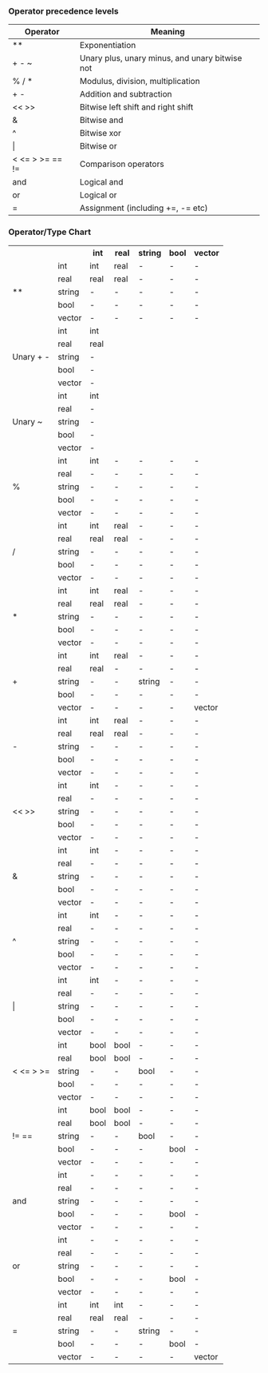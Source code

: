 ### Operator precedence levels

Operator           | Meaning
-------------------|---------
**                 | Exponentiation
+ - ~              | Unary plus, unary minus, and unary bitwise not
% / *              | Modulus, division, multiplication
+ -                | Addition and subtraction
<< >>              | Bitwise left shift and right shift
&                  | Bitwise and
^                  | Bitwise xor
&#124;             | Bitwise or
< <= > >= == !=    | Comparison operators
and                | Logical and
or                 | Logical or
=                  | Assignment (including +=, -= etc)

### Operator/Type Chart



<table>
<tr><th>&nbsp;</th><th>&nbsp;</th><th>int</th><th>real</th><th>string</th><th>bool</th><th>vector</th></tr>
<tr><td rowspan="5">**</td><td>int</td><td>int</td><td>real</td><td>-</td><td>-</td><td>-</td></tr>
<tr><td>real</td><td>real</td><td>real</td><td>-</td><td>-</td><td>-</td></tr>
<tr><td>string</td><td>-</td><td>-</td><td>-</td><td>-</td><td>-</td></tr>
<tr><td>bool</td><td>-</td><td>-</td><td>-</td><td>-</td><td>-</td></tr>
<tr><td>vector</td><td>-</td><td>-</td><td>-</td><td>-</td><td>-</td></tr>
<tr><td rowspan="5">Unary + -</td><td>int</td><td>int</td><td>&nbsp;</td><td>&nbsp;</td><td>&nbsp;</td><td>&nbsp;</td></tr>
<tr><td>real</td><td>real</td><td>&nbsp;</td><td>&nbsp;</td><td>&nbsp;</td><td>&nbsp;</td></tr>
<tr><td>string</td><td>-</td><td>&nbsp;</td><td>&nbsp;</td><td>&nbsp;</td><td>&nbsp;</td></tr>
<tr><td>bool</td><td>-</td><td>&nbsp;</td><td>&nbsp;</td><td>&nbsp;</td><td>&nbsp;</td></tr>
<tr><td>vector</td><td>-</td><td>&nbsp;</td><td>&nbsp;</td><td>&nbsp;</td><td>&nbsp;</td></tr>
<tr><td rowspan="5">Unary ~</td><td>int</td><td>int</td><td>&nbsp;</td><td>&nbsp;</td><td>&nbsp;</td><td>&nbsp;</td></tr>
<tr><td>real</td><td>-</td><td>&nbsp;</td><td>&nbsp;</td><td>&nbsp;</td><td>&nbsp;</td></tr>
<tr><td>string</td><td>-</td><td>&nbsp;</td><td>&nbsp;</td><td>&nbsp;</td><td>&nbsp;</td></tr>
<tr><td>bool</td><td>-</td><td>&nbsp;</td><td>&nbsp;</td><td>&nbsp;</td><td>&nbsp;</td></tr>
<tr><td>vector</td><td>-</td><td>&nbsp;</td><td>&nbsp;</td><td>&nbsp;</td><td>&nbsp;</td></tr>
<tr><td rowspan="5">%</td><td>int</td><td>int</td><td>-</td><td>-</td><td>-</td><td>-</td></tr>
<tr><td>real</td><td>-</td><td>-</td><td>-</td><td>-</td><td>-</td></tr>
<tr><td>string</td><td>-</td><td>-</td><td>-</td><td>-</td><td>-</td></tr>
<tr><td>bool</td><td>-</td><td>-</td><td>-</td><td>-</td><td>-</td></tr>
<tr><td>vector</td><td>-</td><td>-</td><td>-</td><td>-</td><td>-</td></tr>
<tr><td rowspan="5">/</td><td>int</td><td>int</td><td>real</td><td>-</td><td>-</td><td>-</td></tr>
<tr><td>real</td><td>real</td><td>real</td><td>-</td><td>-</td><td>-</td></tr>
<tr><td>string</td><td>-</td><td>-</td><td>-</td><td>-</td><td>-</td></tr>
<tr><td>bool</td><td>-</td><td>-</td><td>-</td><td>-</td><td>-</td></tr>
<tr><td>vector</td><td>-</td><td>-</td><td>-</td><td>-</td><td>-</td></tr>
<tr><td rowspan="5">*</td><td>int</td><td>int</td><td>real</td><td>-</td><td>-</td><td>-</td></tr>
<tr><td>real</td><td>real</td><td>real</td><td>-</td><td>-</td><td>-</td></tr>
<tr><td>string</td><td>-</td><td>-</td><td>-</td><td>-</td><td>-</td></tr>
<tr><td>bool</td><td>-</td><td>-</td><td>-</td><td>-</td><td>-</td></tr>
<tr><td>vector</td><td>-</td><td>-</td><td>-</td><td>-</td><td>-</td></tr>
<tr><td rowspan="5">+</td><td>int</td><td>int</td><td>real</td><td>-</td><td>-</td><td>-</td></tr>
<tr><td>real</td><td>real</td><td>-</td><td>-</td><td>-</td><td>-</td></tr>
<tr><td>string</td><td>-</td><td>-</td><td>string</td><td>-</td><td>-</td></tr>
<tr><td>bool</td><td>-</td><td>-</td><td>-</td><td>-</td><td>-</td></tr>
<tr><td>vector</td><td>-</td><td>-</td><td>-</td><td>-</td><td>vector</td></tr>
<tr><td rowspan="5">-</td><td>int</td><td>int</td><td>real</td><td>-</td><td>-</td><td>-</td></tr>
<tr><td>real</td><td>real</td><td>real</td><td>-</td><td>-</td><td>-</td></tr>
<tr><td>string</td><td>-</td><td>-</td><td>-</td><td>-</td><td>-</td></tr>
<tr><td>bool</td><td>-</td><td>-</td><td>-</td><td>-</td><td>-</td></tr>
<tr><td>vector</td><td>-</td><td>-</td><td>-</td><td>-</td><td>-</td></tr>
<tr><td rowspan="5">&lt;&lt; &gt;&gt;</td><td>int</td><td>int</td><td>-</td><td>-</td><td>-</td><td>-</td></tr>
<tr><td>real</td><td>-</td><td>-</td><td>-</td><td>-</td><td>-</td></tr>
<tr><td>string</td><td>-</td><td>-</td><td>-</td><td>-</td><td>-</td></tr>
<tr><td>bool</td><td>-</td><td>-</td><td>-</td><td>-</td><td>-</td></tr>
<tr><td>vector</td><td>-</td><td>-</td><td>-</td><td>-</td><td>-</td></tr>
<tr><td rowspan="5">&amp;</td><td>int</td><td>int</td><td>-</td><td>-</td><td>-</td><td>-</td></tr>
<tr><td>real</td><td>-</td><td>-</td><td>-</td><td>-</td><td>-</td></tr>
<tr><td>string</td><td>-</td><td>-</td><td>-</td><td>-</td><td>-</td></tr>
<tr><td>bool</td><td>-</td><td>-</td><td>-</td><td>-</td><td>-</td></tr>
<tr><td>vector</td><td>-</td><td>-</td><td>-</td><td>-</td><td>-</td></tr>
<tr><td rowspan="5">^</td><td>int</td><td>int</td><td>-</td><td>-</td><td>-</td><td>-</td></tr>
<tr><td>real</td><td>-</td><td>-</td><td>-</td><td>-</td><td>-</td></tr>
<tr><td>string</td><td>-</td><td>-</td><td>-</td><td>-</td><td>-</td></tr>
<tr><td>bool</td><td>-</td><td>-</td><td>-</td><td>-</td><td>-</td></tr>
<tr><td>vector</td><td>-</td><td>-</td><td>-</td><td>-</td><td>-</td></tr>
<tr><td rowspan="5">|</td><td>int</td><td>int</td><td>-</td><td>-</td><td>-</td><td>-</td></tr>
<tr><td>real</td><td>-</td><td>-</td><td>-</td><td>-</td><td>-</td></tr>
<tr><td>string</td><td>-</td><td>-</td><td>-</td><td>-</td><td>-</td></tr>
<tr><td>bool</td><td>-</td><td>-</td><td>-</td><td>-</td><td>-</td></tr>
<tr><td>vector</td><td>-</td><td>-</td><td>-</td><td>-</td><td>-</td></tr>
<tr><td rowspan="5">&lt; &lt;= &gt; &gt;=</td><td>int</td><td>bool</td><td>bool</td><td>-</td><td>-</td><td>-</td></tr>
<tr><td>real</td><td>bool</td><td>bool</td><td>-</td><td>-</td><td>-</td></tr>
<tr><td>string</td><td>-</td><td>-</td><td>bool</td><td>-</td><td>-</td></tr>
<tr><td>bool</td><td>-</td><td>-</td><td>-</td><td>-</td><td>-</td></tr>
<tr><td>vector</td><td>-</td><td>-</td><td>-</td><td>-</td><td>-</td></tr>
<tr><td rowspan="5">!= ==</td><td>int</td><td>bool</td><td>bool</td><td>-</td><td>-</td><td>-</td></tr>
<tr><td>real</td><td>bool</td><td>bool</td><td>-</td><td>-</td><td>-</td></tr>
<tr><td>string</td><td>-</td><td>-</td><td>bool</td><td>-</td><td>-</td></tr>
<tr><td>bool</td><td>-</td><td>-</td><td>-</td><td>bool</td><td>-</td></tr>
<tr><td>vector</td><td>-</td><td>-</td><td>-</td><td>-</td><td>-</td></tr>
<tr><td rowspan="5">and</td><td>int</td><td>-</td><td>-</td><td>-</td><td>-</td><td>-</td></tr>
<tr><td>real</td><td>-</td><td>-</td><td>-</td><td>-</td><td>-</td></tr>
<tr><td>string</td><td>-</td><td>-</td><td>-</td><td>-</td><td>-</td></tr>
<tr><td>bool</td><td>-</td><td>-</td><td>-</td><td>bool</td><td>-</td></tr>
<tr><td>vector</td><td>-</td><td>-</td><td>-</td><td>-</td><td>-</td></tr>
<tr><td rowspan="5">or</td><td>int</td><td>-</td><td>-</td><td>-</td><td>-</td><td>-</td></tr>
<tr><td>real</td><td>-</td><td>-</td><td>-</td><td>-</td><td>-</td></tr>
<tr><td>string</td><td>-</td><td>-</td><td>-</td><td>-</td><td>-</td></tr>
<tr><td>bool</td><td>-</td><td>-</td><td>-</td><td>bool</td><td>-</td></tr>
<tr><td>vector</td><td>-</td><td>-</td><td>-</td><td>-</td><td>-</td></tr>
<tr><td rowspan="5">=</td><td>int</td><td>int</td><td>int</td><td>-</td><td>-</td><td>-</td></tr>
<tr><td>real</td><td>real</td><td>real</td><td>-</td><td>-</td><td>-</td></tr>
<tr><td>string</td><td>-</td><td>-</td><td>string</td><td>-</td><td>-</td></tr>
<tr><td>bool</td><td>-</td><td>-</td><td>-</td><td>bool</td><td>-</td></tr>
<tr><td>vector</td><td>-</td><td>-</td><td>-</td><td>-</td><td>vector</td></tr>
</table>



